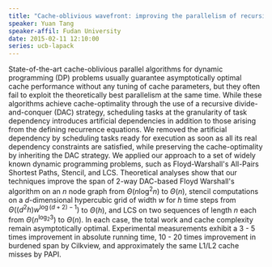 ```yaml
---
title: "Cache-oblivious wavefront: improving the parallelism of recursive dynamic programming algorithms"
speaker: Yuan Tang
speaker-affil: Fudan University
date: 2015-02-11 12:10:00
series: ucb-lapack
---
```


State-of-the-art cache-oblivious parallel algorithms for dynamic programming
(DP) problems usually guarantee asymptotically optimal cache performance
without any tuning of cache parameters, but they often fail to exploit the
theoretically best parallelism at the same time. While these algorithms achieve
cache-optimality through the use of a recursive divide-and-conquer (DAC)
strategy, scheduling tasks at the granularity of task dependency introduces
artificial dependencies in addition to those arising from the defining
recurrence equations. We removed the artificial dependency by scheduling tasks
ready for execution as soon as all its real dependency constraints are
satisfied, while preserving the cache-optimality by inheriting the DAC
strategy. We applied our approach to a set of widely known dynamic programming
problems, such as Floyd-Warshall's All-Pairs Shortest Paths, Stencil, and LCS.
Theoretical analyses show that our techniques improve the span of 2-way
DAC-based Floyd Warshall's algorithm on an $n$ node graph from $\Theta(n \log^2
n)$ to $\Theta(n)$, stencil computations on a  $d$-dimensional hypercubic grid
of width $w$ for $h$ time steps from $\Theta((d^2 h) w^{\log (d+2) - 1})$ to
$\Theta(h)$, and LCS on two sequences of length $n$ each from $\Theta(n^{\log_2
3})$ to $\Theta(n)$. In each case, the total work and cache complexity remain
asymptotically optimal. Experimental measurements exhibit a $3$ - $5$ times
improvement in absolute running time, $10$ - $20$ times improvement in burdened
span by Cilkview, and approximately the same L1/L2 cache misses by PAPI.

